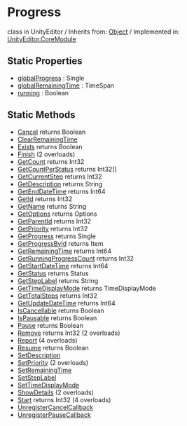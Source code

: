 # Progress
class in UnityEditor
 / Inherits from: <a href="https://docs.unity3d.com/6000.0/Documentation/ScriptReference/Object.html">Object</a> / Implemented in: <a href="https://docs.unity3d.com/6000.0/Documentation/ScriptReference/UnityEditor.CoreModule.html">UnityEditor.CoreModule</a>
## Static Properties
- <a href="https://docs.unity3d.com/6000.0/Documentation/ScriptReference/Progress-globalProgress.html">globalProgress</a> : Single
- <a href="https://docs.unity3d.com/6000.0/Documentation/ScriptReference/Progress-globalRemainingTime.html">globalRemainingTime</a> : TimeSpan
- <a href="https://docs.unity3d.com/6000.0/Documentation/ScriptReference/Progress-running.html">running</a> : Boolean
## Static Methods
- <a href="https://docs.unity3d.com/6000.0/Documentation/ScriptReference/Progress.Cancel.html">Cancel</a> returns Boolean
- <a href="https://docs.unity3d.com/6000.0/Documentation/ScriptReference/Progress.ClearRemainingTime.html">ClearRemainingTime</a>
- <a href="https://docs.unity3d.com/6000.0/Documentation/ScriptReference/Progress.Exists.html">Exists</a> returns Boolean
- <a href="https://docs.unity3d.com/6000.0/Documentation/ScriptReference/Progress.Finish.html">Finish</a> (2 overloads)
- <a href="https://docs.unity3d.com/6000.0/Documentation/ScriptReference/Progress.GetCount.html">GetCount</a> returns Int32
- <a href="https://docs.unity3d.com/6000.0/Documentation/ScriptReference/Progress.GetCountPerStatus.html">GetCountPerStatus</a> returns Int32[]
- <a href="https://docs.unity3d.com/6000.0/Documentation/ScriptReference/Progress.GetCurrentStep.html">GetCurrentStep</a> returns Int32
- <a href="https://docs.unity3d.com/6000.0/Documentation/ScriptReference/Progress.GetDescription.html">GetDescription</a> returns String
- <a href="https://docs.unity3d.com/6000.0/Documentation/ScriptReference/Progress.GetEndDateTime.html">GetEndDateTime</a> returns Int64
- <a href="https://docs.unity3d.com/6000.0/Documentation/ScriptReference/Progress.GetId.html">GetId</a> returns Int32
- <a href="https://docs.unity3d.com/6000.0/Documentation/ScriptReference/Progress.GetName.html">GetName</a> returns String
- <a href="https://docs.unity3d.com/6000.0/Documentation/ScriptReference/Progress.GetOptions.html">GetOptions</a> returns Options
- <a href="https://docs.unity3d.com/6000.0/Documentation/ScriptReference/Progress.GetParentId.html">GetParentId</a> returns Int32
- <a href="https://docs.unity3d.com/6000.0/Documentation/ScriptReference/Progress.GetPriority.html">GetPriority</a> returns Int32
- <a href="https://docs.unity3d.com/6000.0/Documentation/ScriptReference/Progress.GetProgress.html">GetProgress</a> returns Single
- <a href="https://docs.unity3d.com/6000.0/Documentation/ScriptReference/Progress.GetProgressById.html">GetProgressById</a> returns Item
- <a href="https://docs.unity3d.com/6000.0/Documentation/ScriptReference/Progress.GetRemainingTime.html">GetRemainingTime</a> returns Int64
- <a href="https://docs.unity3d.com/6000.0/Documentation/ScriptReference/Progress.GetRunningProgressCount.html">GetRunningProgressCount</a> returns Int32
- <a href="https://docs.unity3d.com/6000.0/Documentation/ScriptReference/Progress.GetStartDateTime.html">GetStartDateTime</a> returns Int64
- <a href="https://docs.unity3d.com/6000.0/Documentation/ScriptReference/Progress.GetStatus.html">GetStatus</a> returns Status
- <a href="https://docs.unity3d.com/6000.0/Documentation/ScriptReference/Progress.GetStepLabel.html">GetStepLabel</a> returns String
- <a href="https://docs.unity3d.com/6000.0/Documentation/ScriptReference/Progress.GetTimeDisplayMode.html">GetTimeDisplayMode</a> returns TimeDisplayMode
- <a href="https://docs.unity3d.com/6000.0/Documentation/ScriptReference/Progress.GetTotalSteps.html">GetTotalSteps</a> returns Int32
- <a href="https://docs.unity3d.com/6000.0/Documentation/ScriptReference/Progress.GetUpdateDateTime.html">GetUpdateDateTime</a> returns Int64
- <a href="https://docs.unity3d.com/6000.0/Documentation/ScriptReference/Progress.IsCancellable.html">IsCancellable</a> returns Boolean
- <a href="https://docs.unity3d.com/6000.0/Documentation/ScriptReference/Progress.IsPausable.html">IsPausable</a> returns Boolean
- <a href="https://docs.unity3d.com/6000.0/Documentation/ScriptReference/Progress.Pause.html">Pause</a> returns Boolean
- <a href="https://docs.unity3d.com/6000.0/Documentation/ScriptReference/Progress.Remove.html">Remove</a> returns Int32 (2 overloads)
- <a href="https://docs.unity3d.com/6000.0/Documentation/ScriptReference/Progress.Report.html">Report</a> (4 overloads)
- <a href="https://docs.unity3d.com/6000.0/Documentation/ScriptReference/Progress.Resume.html">Resume</a> returns Boolean
- <a href="https://docs.unity3d.com/6000.0/Documentation/ScriptReference/Progress.SetDescription.html">SetDescription</a>
- <a href="https://docs.unity3d.com/6000.0/Documentation/ScriptReference/Progress.SetPriority.html">SetPriority</a> (2 overloads)
- <a href="https://docs.unity3d.com/6000.0/Documentation/ScriptReference/Progress.SetRemainingTime.html">SetRemainingTime</a>
- <a href="https://docs.unity3d.com/6000.0/Documentation/ScriptReference/Progress.SetStepLabel.html">SetStepLabel</a>
- <a href="https://docs.unity3d.com/6000.0/Documentation/ScriptReference/Progress.SetTimeDisplayMode.html">SetTimeDisplayMode</a>
- <a href="https://docs.unity3d.com/6000.0/Documentation/ScriptReference/Progress.ShowDetails.html">ShowDetails</a> (2 overloads)
- <a href="https://docs.unity3d.com/6000.0/Documentation/ScriptReference/Progress.Start.html">Start</a> returns Int32 (4 overloads)
- <a href="https://docs.unity3d.com/6000.0/Documentation/ScriptReference/Progress.UnregisterCancelCallback.html">UnregisterCancelCallback</a>
- <a href="https://docs.unity3d.com/6000.0/Documentation/ScriptReference/Progress.UnregisterPauseCallback.html">UnregisterPauseCallback</a>
